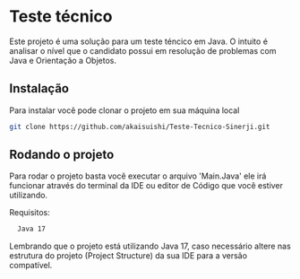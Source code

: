 
# Teste técnico
Este projeto é uma solução para um teste téncico em Java.
O intuito é analisar o nível que o candidato possui em resolução de problemas com Java e Orientação a Objetos.



## Instalação

Para instalar você pode clonar o projeto em sua máquina local

```bash
git clone https://github.com/akaisuishi/Teste-Tecnico-Sinerji.git
```
    
## Rodando o projeto

Para rodar o projeto basta você executar o arquivo 'Main.Java'  ele irá funcionar através do terminal da IDE ou editor de Código que você estiver utilizando.

Requisitos:

```bash
  Java 17
```

Lembrando que o projeto está utilizando Java 17, caso necessário altere nas estrutura do projeto (Project Structure) da sua IDE para a versão compatível.
